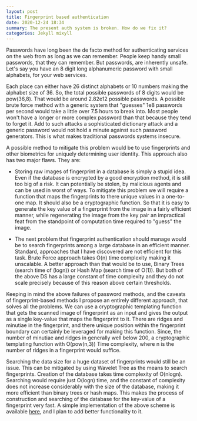 ```yaml
---
layout: post
title: Fingerprint based authentication
date: 2020-12-24 18:34
summary: The present auth system is broken. How do we fix it?
categories: Jekyll mixyll
---
```


Passwords have long been the de facto method for authenticating services on the web from as long as we can remember. People keep handy small passwords, that they can remember. But passwords, are inherently unsafe. Let's say you have an 8 digit long alphanumeric password with small alphabets, for your web services.  

Each place can either have 26 distinct alphabets or 10 numbers making the alphabet size of 36. So, the total possible passwords of 8 digits would be pow(36,8). That would be around 2.82e12 possible passwords. A possible brute force method with a generic system that "guesses" 1e8 passwords per second would take a little over 7.5 hours to break into. Most people won't have a longer or more complex password than that because they tend to forget it. Add to such attacks a sophisticated dictionary attack and a generic password would not hold a minute against such password generators. This is what makes traditional passwords systems insecure.

A possible method to mitigate this problem would be to use fingerprints and other biometrics for uniquely determining user identity. This approach also has two major flaws. They are:

- Storing raw images of fingerprint in a database is simply a stupid idea. Even if the database is encrypted by a good encryption method, it is still too big of a risk. It can potentially be stolen, by malicious agents and can be used in worst of ways. To mitigate this problem we will require a function that maps the fingerprints to there unique values in a one-to-one map. It should also be a cryptographic function. So that it is easy to generate the key value of a fingerprint from the image in a fairly efficient manner, while regenerating the image from the key pair an impractical feat from the standpoint of computation time required to "guess" the image.

- The next problem that fingerprint authentication should manage would be to search fingerprints among a large database in an efficient manner. Standard, approaches that I have discovered are not efficient for this task. Brute Force approach takes O(n) time complexity making it unscalable. A better approach than that would be to use, Binary Trees (search time of (logn)) or Hash Map (search time of O(1)). But both of the above DS has a large constant of time complexity and they do not scale precisely because of this reason above certain thresholds.

Keeping in mind the above failures of password methods, and the caveats of fingerprint-based methods I propose an entirely different approach, that solves all the problems. We can use a cryptographic templating function that gets the scanned image of fingerprint as an input and gives the output as a single key-value that maps the fingerprint to it. There are ridges and minutiae in the fingerprint, and there unique position within the fingerprint boundary can certainly be leveraged for making this function. Since, the number of minutiae and ridges in generally well below 200, a cryptographic templating function with O(pow(n,3)) Time complexity, where n is the number of ridges in a fingerprint would suffice. 

Searching the data size for a huge dataset of fingerprints would still be an issue. This can be mitigated by using Wavelet Tree as the means to search fingerprints. Creation of the database takes time complexity of O(nlogn). Searching would require just O(logn) time, and the constant of complexity does not increase considerably with the size of the database, making it more efficient than binary trees or hash maps. This makes the process of construction and searching of the database for the key-value of a fingerprint very fast. A simple implementation of the above scheme is available <a href="https://github.com/kartikeytewari/fingerprint">here</a>, and I plan to add better functionality to it.
